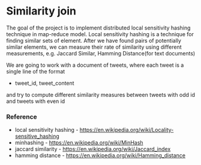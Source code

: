 # Similarity join

The goal of the project is to implement distributed local sensitivity hashing technique in map-reduce model.
Local sensitivity hashing is a technique for finding similar sets of element.
After we have found pairs of potentially similar elements, we can measure their rate of similarity using different measurements, e.g. Jaccard Similar, Hamming Distance(for text documents)

We are going to work with a document of tweets, where each tweet is a single line of the format
- tweet_id, tweet_content

and try to compute different similarity measures between tweets with odd id and tweets with even id

### Reference
- local sensitivity hashing - https://en.wikipedia.org/wiki/Locality-sensitive_hashing
- minhashing - https://en.wikipedia.org/wiki/MinHash
- jaccard similarity - https://en.wikipedia.org/wiki/Jaccard_index
- hamming distance - https://en.wikipedia.org/wiki/Hamming_distance


